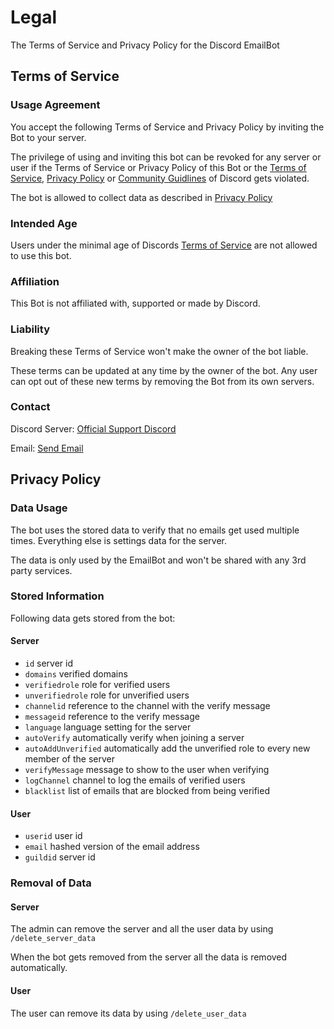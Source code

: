 # Legal

The Terms of Service and Privacy Policy for the Discord EmailBot

## Terms of Service

### Usage Agreement

You accept the following Terms of Service and Privacy Policy by inviting the Bot to your server.

The privilege of using and inviting this bot can be revoked for any server or user if the Terms of Service or Privacy
Policy of this Bot or the [Terms of Service](https://discord.com/terms), [Privacy Policy](https://discord.com/privacy)
or [Community Guidlines](https://discord.com/guidelines) of Discord gets violated.

The bot is allowed to collect data as described in [Privacy Policy](#privacy-policy)

### Intended Age

Users under the minimal age of Discords [Terms of Service](https://discord.com/terms) are not allowed to use this bot.

### Affiliation

This Bot is not affiliated with, supported or made by Discord.

### Liability

Breaking these Terms of Service won't make the owner of the bot liable.

These terms can be updated at any time by the owner of the bot. Any user can opt out of these new terms by removing the
Bot from its own servers.

### Contact

Discord Server: [Official Support Discord](https://discord.com/invite/fEBSHUQXu2)

Email: <a href="mailto:emailbot@larskaesberg.de">Send Email</a>

## Privacy Policy

### Data Usage

The bot uses the stored data to verify that no emails get used multiple times. Everything else is settings data for the
server.

The data is only used by the EmailBot and won't be shared with any 3rd party services.

### Stored Information

Following data gets stored from the bot:

#### Server

- `id` server id
- `domains` verified domains
- `verifiedrole` role for verified users
- `unverifiedrole` role for unverified users
- `channelid` reference to the channel with the verify message
- `messageid` reference to the verify message
- `language` language setting for the server
- `autoVerify` automatically verify when joining a server
- `autoAddUnverified` automatically add the unverified role to every new member of the server
- `verifyMessage` message to show to the user when verifying
- `logChannel` channel to log the emails of verified users
- `blacklist` list of emails that are blocked from being verified

#### User

- `userid` user id
- `email` hashed version of the email address
- `guildid` server id

### Removal of Data

#### Server

The admin can remove the server and all the user data by using `/delete_server_data`

When the bot gets removed from the server all the data is removed automatically.

#### User

The user can remove its data by using `/delete_user_data`